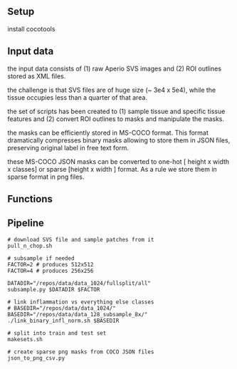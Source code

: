 
## Setup

install cocotools

## Input data

the input data consists of (1) raw Aperio SVS images and (2) ROI outlines stored as XML files.

the challenge is that SVS files are of huge size (~ 3e4 x 5e4),
while the tissue occupies less than a quarter of that area.

the set of scripts has been created to (1) sample tissue and specific tissue features and (2) convert ROI outlines to
masks and manipulate the masks.

the masks can be efficiently stored in MS-COCO format. This format dramatically compresses binary masks allowing to
store them in JSON files, preserving original label in free text form.

these MS-COCO JSON masks can be converted to one-hot [ height x width x classes] or sparse [height x width ] format. As a rule we store them in sparse format in png files.

## Functions



## Pipeline

    # download SVS file and sample patches from it
    pull_n_chop.sh

    # subsample if needed
    FACTOR=2 # produces 512x512
    FACTOR=4 # produces 256x256 

    DATADIR="/repos/data/data_1024/fullsplit/all"
    subsample.py $DATADIR $FACTOR

    # link inflammation vs everything else classes
    # BASEDIR="/repos/data/data_1024/"
    BASEDIR="/repos/data/data_128_subsample_8x/"
    ./link_binary_infl_norm.sh $BASEDIR

    # split into train and test set
    makesets.sh

    # create sparse png masks from COCO JSON files
    json_to_png_csv.py
